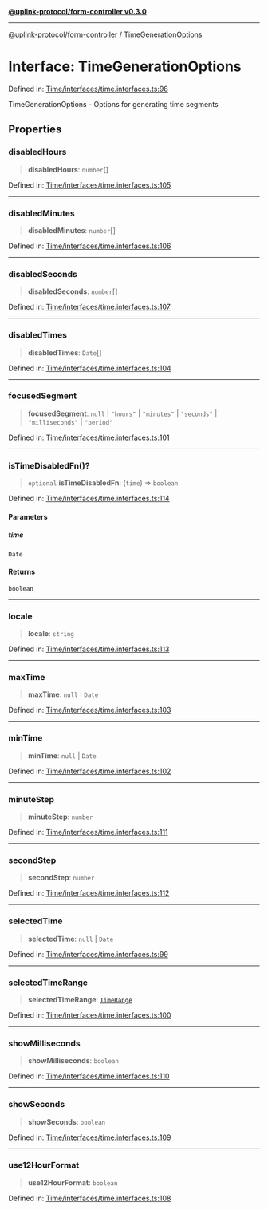 [**@uplink-protocol/form-controller v0.3.0**](../README.md)

***

[@uplink-protocol/form-controller](../globals.md) / TimeGenerationOptions

# Interface: TimeGenerationOptions

Defined in: [Time/interfaces/time.interfaces.ts:98](https://github.com/jmkcoder/uplink-protocol-calendar/blob/c7c94af75a3a7e438811c9ee3008f982792d2fb8/src/Time/interfaces/time.interfaces.ts#L98)

TimeGenerationOptions - Options for generating time segments

## Properties

### disabledHours

> **disabledHours**: `number`[]

Defined in: [Time/interfaces/time.interfaces.ts:105](https://github.com/jmkcoder/uplink-protocol-calendar/blob/c7c94af75a3a7e438811c9ee3008f982792d2fb8/src/Time/interfaces/time.interfaces.ts#L105)

***

### disabledMinutes

> **disabledMinutes**: `number`[]

Defined in: [Time/interfaces/time.interfaces.ts:106](https://github.com/jmkcoder/uplink-protocol-calendar/blob/c7c94af75a3a7e438811c9ee3008f982792d2fb8/src/Time/interfaces/time.interfaces.ts#L106)

***

### disabledSeconds

> **disabledSeconds**: `number`[]

Defined in: [Time/interfaces/time.interfaces.ts:107](https://github.com/jmkcoder/uplink-protocol-calendar/blob/c7c94af75a3a7e438811c9ee3008f982792d2fb8/src/Time/interfaces/time.interfaces.ts#L107)

***

### disabledTimes

> **disabledTimes**: `Date`[]

Defined in: [Time/interfaces/time.interfaces.ts:104](https://github.com/jmkcoder/uplink-protocol-calendar/blob/c7c94af75a3a7e438811c9ee3008f982792d2fb8/src/Time/interfaces/time.interfaces.ts#L104)

***

### focusedSegment

> **focusedSegment**: `null` \| `"hours"` \| `"minutes"` \| `"seconds"` \| `"milliseconds"` \| `"period"`

Defined in: [Time/interfaces/time.interfaces.ts:101](https://github.com/jmkcoder/uplink-protocol-calendar/blob/c7c94af75a3a7e438811c9ee3008f982792d2fb8/src/Time/interfaces/time.interfaces.ts#L101)

***

### isTimeDisabledFn()?

> `optional` **isTimeDisabledFn**: (`time`) => `boolean`

Defined in: [Time/interfaces/time.interfaces.ts:114](https://github.com/jmkcoder/uplink-protocol-calendar/blob/c7c94af75a3a7e438811c9ee3008f982792d2fb8/src/Time/interfaces/time.interfaces.ts#L114)

#### Parameters

##### time

`Date`

#### Returns

`boolean`

***

### locale

> **locale**: `string`

Defined in: [Time/interfaces/time.interfaces.ts:113](https://github.com/jmkcoder/uplink-protocol-calendar/blob/c7c94af75a3a7e438811c9ee3008f982792d2fb8/src/Time/interfaces/time.interfaces.ts#L113)

***

### maxTime

> **maxTime**: `null` \| `Date`

Defined in: [Time/interfaces/time.interfaces.ts:103](https://github.com/jmkcoder/uplink-protocol-calendar/blob/c7c94af75a3a7e438811c9ee3008f982792d2fb8/src/Time/interfaces/time.interfaces.ts#L103)

***

### minTime

> **minTime**: `null` \| `Date`

Defined in: [Time/interfaces/time.interfaces.ts:102](https://github.com/jmkcoder/uplink-protocol-calendar/blob/c7c94af75a3a7e438811c9ee3008f982792d2fb8/src/Time/interfaces/time.interfaces.ts#L102)

***

### minuteStep

> **minuteStep**: `number`

Defined in: [Time/interfaces/time.interfaces.ts:111](https://github.com/jmkcoder/uplink-protocol-calendar/blob/c7c94af75a3a7e438811c9ee3008f982792d2fb8/src/Time/interfaces/time.interfaces.ts#L111)

***

### secondStep

> **secondStep**: `number`

Defined in: [Time/interfaces/time.interfaces.ts:112](https://github.com/jmkcoder/uplink-protocol-calendar/blob/c7c94af75a3a7e438811c9ee3008f982792d2fb8/src/Time/interfaces/time.interfaces.ts#L112)

***

### selectedTime

> **selectedTime**: `null` \| `Date`

Defined in: [Time/interfaces/time.interfaces.ts:99](https://github.com/jmkcoder/uplink-protocol-calendar/blob/c7c94af75a3a7e438811c9ee3008f982792d2fb8/src/Time/interfaces/time.interfaces.ts#L99)

***

### selectedTimeRange

> **selectedTimeRange**: [`TimeRange`](TimeRange.md)

Defined in: [Time/interfaces/time.interfaces.ts:100](https://github.com/jmkcoder/uplink-protocol-calendar/blob/c7c94af75a3a7e438811c9ee3008f982792d2fb8/src/Time/interfaces/time.interfaces.ts#L100)

***

### showMilliseconds

> **showMilliseconds**: `boolean`

Defined in: [Time/interfaces/time.interfaces.ts:110](https://github.com/jmkcoder/uplink-protocol-calendar/blob/c7c94af75a3a7e438811c9ee3008f982792d2fb8/src/Time/interfaces/time.interfaces.ts#L110)

***

### showSeconds

> **showSeconds**: `boolean`

Defined in: [Time/interfaces/time.interfaces.ts:109](https://github.com/jmkcoder/uplink-protocol-calendar/blob/c7c94af75a3a7e438811c9ee3008f982792d2fb8/src/Time/interfaces/time.interfaces.ts#L109)

***

### use12HourFormat

> **use12HourFormat**: `boolean`

Defined in: [Time/interfaces/time.interfaces.ts:108](https://github.com/jmkcoder/uplink-protocol-calendar/blob/c7c94af75a3a7e438811c9ee3008f982792d2fb8/src/Time/interfaces/time.interfaces.ts#L108)
